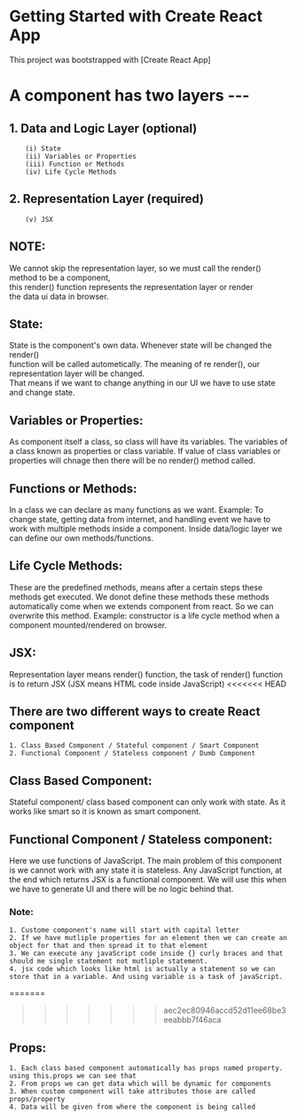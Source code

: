 # Getting Started with Create React App

This project was bootstrapped with [Create React App]

# A component has two layers --- 
##  1. Data and Logic Layer (optional)
        (i) State
        (ii) Variables or Properties
        (iii) Function or Methods
        (iv) Life Cycle Methods

##  2. Representation Layer (required)
        (v) JSX

<h2>NOTE:</h2> 
    We cannot skip the representation layer, so we must call the render() method to be a component,<br> this render() function represents the representation layer or render <br> the data ui data in browser.
    
<h2>State:</h2>
    State is the component's own data. Whenever state will be changed the render() <br> function will be called autometically. The meaning of re render(), our representation layer will be changed.<br> That means if we want to change anything in our UI we have to use state <br> and change state.  

<h2>Variables or Properties:</h2>
    As component itself a class, so class will have its variables. The variables of a class known as properties or class variable. If value of class variables or properties will chnage then there will be no render() method called.
    
<h2>Functions or Methods:</h2>
    In a class we can declare as many functions as we want. Example: To change state, getting data from internet, and handling event we have to work with multiple methods inside a component. Inside data/logic layer we can define our own methods/functions.

<h2>Life Cycle Methods:</h2>
    These are the predefined methods, means after a certain steps these methods get executed. We donot define these methods these methods automatically come when we extends component from react. So we can overwrite this method. Example: constructor is a life cycle method when a component mounted/rendered on browser. 

<h2>JSX:</h2>
    Representation layer means render() function, the task of render() function is to return JSX (JSX means HTML code inside JavaScript)
<<<<<<< HEAD

## There are two different ways to create React component
    1. Class Based Component / Stateful component / Smart Component
    2. Functional Component / Stateless component / Dumb Component


<h2>Class Based Component:</h2>
    Stateful component/ class based component can only work with state. As it works like smart so it is known as smart component.

<h2>Functional Component / Stateless component:</h2>
    Here we use functions of JavaScript. The main problem of this component is we cannot work with any state it is stateless.
    Any JavaScript function, at the end which returns JSX is a functional component.
    We will use this when we have to generate UI and there will be no logic behind that.

### Note:
    1. Custome component's name will start with capital letter
    2. If we have mutliple properties for an element then we can create an object for that and then spread it to that element
    3. We can execute any javaScript code inside {} curly braces and that should me single statement not mutliple statement.
    4. jsx code which looks like html is actually a statement so we can store that in a variable. And using variable is a task of javaScript.
=======
>>>>>>> aec2ec80946accd52d11ee68be3eeabbb7f46aca

## Props:
    1. Each class based component automatically has props named property. using this.props we can see that
    2. From props we can get data which will be dynamic for components
    3. When custom component will take attributes those are called props/property
    4. Data will be given from where the component is being called